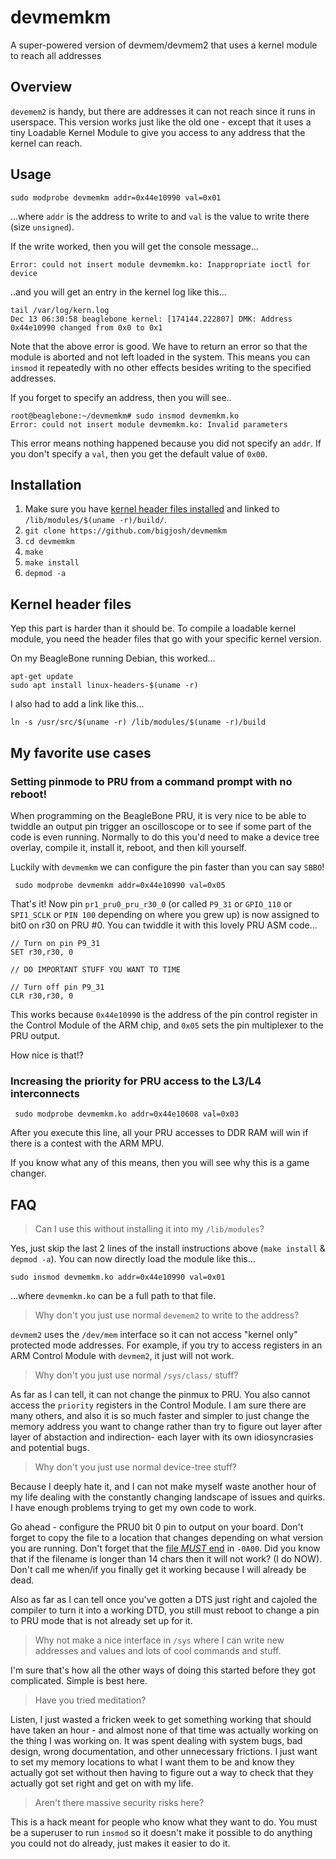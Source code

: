# devmemkm
A super-powered version of devmem/devmem2 that uses a kernel module to reach all addresses

## Overview

`devemem2` is handy, but there are addresses it can not reach since it runs in userspace. This version works just like the old one - except that it uses a tiny Loadable Kernel Module to give you access to any address that the kernel can reach.

## Usage

```
sudo modprobe devmemkm addr=0x44e10990 val=0x01
```

...where `addr` is the address to write to and `val` is the value to write there (size `unsigned`).

If the write worked, then you will get the console message...
```
Error: could not insert module devmemkm.ko: Inappropriate ioctl for device
```
..and you will get an entry in the kernel log like this...
```
tail /var/log/kern.log
Dec 13 06:30:58 beaglebone kernel: [174144.222807] DMK: Address 0x44e10990 changed from 0x0 to 0x1
```

Note that the above error is good. We have to return an error so that the module is aborted and not left loaded in the system. This means you can `insmod` it repeatedly with no other effects besides writing to the specified addresses. 

If you forget to specify an address, then you will see..
```
root@beaglebone:~/devmemkm# sudo insmod devmemkm.ko
Error: could not insert module devmemkm.ko: Invalid parameters
```
This error means nothing happened because you did not specify an `addr`. If you don't specify a `val`, then you get the default value of `0x00`. 


## Installation

1. Make sure you have [kernel header files installed](https://www.google.com/search?q=install+kernel+header+files&oq=install+kernel+header+files) and linked to `/lib/modules/$(uname -r)/build/`. 
1. `git clone https://github.com/bigjosh/devmemkm`
2. `cd devmemkm`
3. `make`
4. `make install`
5. `depmod -a`

## Kernel header files

Yep this part is harder than it should be. To compile a loadable kernel module, you need the header files that go with your specific kernel version.

On my BeagleBone running Debian, this worked...
```
apt-get update
sudo apt install linux-headers-$(uname -r)
```

I also had to add a link like this...
```
ln -s /usr/src/$(uname -r) /lib/modules/$(uname -r)/build
```

## My favorite use cases

### Setting pinmode to PRU from a command prompt with no reboot!

When programming on the BeagleBone PRU, it is very nice to be able to twiddle an output pin trigger an oscilloscope or to see if some part of the code is even running. Normally to do this you'd need to make a device tree overlay, compile it, install it, reboot, and then kill yourself. 

Luckily with `devmemkm` we can configure the pin faster than you can say `SBBO`!

```
 sudo modprobe devmemkm addr=0x44e10990 val=0x05
```

That's it! Now pin `pr1_pru0_pru_r30_0` (or called `P9_31` or `GPIO_110` or `SPI1_SCLK` or `PIN 100` depending on where you grew up) is now assigned to bit0 on r30 on PRU #0. You can twiddle it with this lovely PRU ASM code...

```
// Turn on pin P9_31
SET r30,r30, 0

// DO IMPORTANT STUFF YOU WANT TO TIME

// Turn off pin P9_31
CLR r30,r30, 0
```

This works because `0x44e10990` is the address of the pin control register in the Control Module of the ARM chip, and `0x05` sets the pin multiplexer to the PRU output.

How nice is that!?

### Increasing the priority for PRU access to the L3/L4 interconnects

```
 sudo modprobe devmemkm.ko addr=0x44e10608 val=0x03
```

After you execute this line, all your PRU accesses to DDR RAM will win if there is a contest with the ARM MPU. 

If you know what any of this means, then you will see why this is a game changer.

## FAQ

> Can I use this without installing it into my `/lib/modules`?

Yes, just skip the last 2 lines of the install instructions above (`make install` & `depmod -a`). You can now directly load the module like this...

```
sudo insmod devmemkm.ko addr=0x44e10990 val=0x01
```
...where `devmemkm.ko` can be a full path to that file. 

> Why don't you just use normal `devemem2` to write to the address?

`devmem2` uses the `/dev/mem` interface so it can not access "kernel only" protected mode addresses. For example, if you try to access registers in an ARM Control Module with `devmem2`, it just will not work. 

> Why don't you just use normal `/sys/class/` stuff?

As far as I can tell, it can not change the pinmux to PRU. You also cannot access the `priority` registers in the Control Module. I am sure there are many others, and also it is so much faster and simpler to just change the memory address you want to change rather than try to figure out layer after layer of abstaction and indirection- each layer with its own idiosyncrasies and potential bugs.

> Why don't you just use normal device-tree stuff?

Because I deeply hate it, and I can not make myself waste another hour of my life dealing with the constantly changing landscape of issues and quirks. I have enough problems trying to get my own code to work.

Go ahead - configure the PRU0 bit 0 pin to output on your board. Don't forget to copy the file to a location that changes depending on what version you are running. Don't forget that the [file *MUST* end](https://vadl.github.io/beagleboneblack/2016/07/29/setting-up-bbb-gpio#dtc-and-compiling-custom-overlays:~:text=Be%20sure%20to%20put%20the%20new,LOADED%20PROPERLY%20BY%20THE%20CAPE%20MANAGER!) in `-0A00`. Did you know that if the filename is longer than 14 chars then it will not work? (I do NOW). Don't call me when/if you finally get it working because I will already be dead.

Also as far as I can tell once you've gotten a DTS just right and cajoled the compiler to turn it into a working DTD, you still must reboot to change a pin to PRU mode that is not already set up for it.

> Why not make a nice interface in `/sys` where I can write new addresses and values and lots of cool commands and stuff.

I'm sure that's how all the other ways of doing this started before they got complicated. Simple is best here.

> Have you tried meditation? 

Listen, I just wasted a fricken week to get something working that should have taken an hour - and almost none of that time was actually working on the thing I was working on. It was spent dealing with system bugs, bad design, wrong documentation, and other unnecessary frictions. I just want to set my memory locations to what I want them to be and know they actually got set without then having to figure out a way to check that they actually got set right and get on with my life. 

> Aren't there massive security risks here?

This is a hack meant for people who know what they want to do. You must be a superuser to run `insmod` so it doesn't make it possible to do anything you could not do already, just makes it easier to do it.
